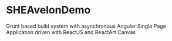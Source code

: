 SHEAvelonDemo
=============

Grunt based build system with asynchronous Angular Single Page Application driven with ReactJS and ReactArt Canvas
